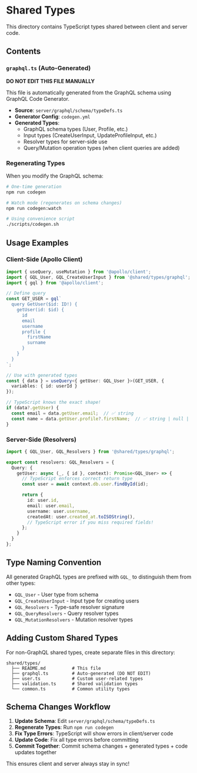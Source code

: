 # Shared Types

This directory contains TypeScript types shared between client and server code.

## Contents

### `graphql.ts` (Auto-Generated)
**DO NOT EDIT THIS FILE MANUALLY**

This file is automatically generated from the GraphQL schema using GraphQL Code Generator.

- **Source**: `server/graphql/schema/typeDefs.ts`
- **Generator Config**: `codegen.yml`
- **Generated Types**:
  - GraphQL schema types (User, Profile, etc.)
  - Input types (CreateUserInput, UpdateProfileInput, etc.)
  - Resolver types for server-side use
  - Query/Mutation operation types (when client queries are added)

### Regenerating Types

When you modify the GraphQL schema:

```bash
# One-time generation
npm run codegen

# Watch mode (regenerates on schema changes)
npm run codegen:watch

# Using convenience script
./scripts/codegen.sh
```

## Usage Examples

### Client-Side (Apollo Client)

```typescript
import { useQuery, useMutation } from '@apollo/client';
import { GQL_User, GQL_CreateUserInput } from '@shared/types/graphql';
import { gql } from '@apollo/client';

// Define query
const GET_USER = gql`
  query GetUser($id: ID!) {
    getUser(id: $id) {
      id
      email
      username
      profile {
        firstName
        surname
      }
    }
  }
`;

// Use with generated types
const { data } = useQuery<{ getUser: GQL_User }>(GET_USER, {
  variables: { id: userId }
});

// TypeScript knows the exact shape!
if (data?.getUser) {
  const email = data.getUser.email;  // ✅ string
  const name = data.getUser.profile?.firstName;  // ✅ string | null | undefined
}
```

### Server-Side (Resolvers)

```typescript
import { GQL_User, GQL_Resolvers } from '@shared/types/graphql';

export const resolvers: GQL_Resolvers = {
  Query: {
    getUser: async (_, { id }, context): Promise<GQL_User> => {
      // TypeScript enforces correct return type
      const user = await context.db.user.findById(id);

      return {
        id: user.id,
        email: user.email,
        username: user.username,
        createdAt: user.created_at.toISOString(),
        // TypeScript error if you miss required fields!
      };
    }
  }
};
```

## Type Naming Convention

All generated GraphQL types are prefixed with `GQL_` to distinguish them from other types:

- `GQL_User` - User type from schema
- `GQL_CreateUserInput` - Input type for creating users
- `GQL_Resolvers` - Type-safe resolver signature
- `GQL_QueryResolvers` - Query resolver types
- `GQL_MutationResolvers` - Mutation resolver types

## Adding Custom Shared Types

For non-GraphQL shared types, create separate files in this directory:

```
shared/types/
  ├── README.md          # This file
  ├── graphql.ts         # Auto-generated (DO NOT EDIT)
  ├── user.ts            # Custom user-related types
  ├── validation.ts      # Shared validation types
  └── common.ts          # Common utility types
```

## Schema Changes Workflow

1. **Update Schema**: Edit `server/graphql/schema/typeDefs.ts`
2. **Regenerate Types**: Run `npm run codegen`
3. **Fix Type Errors**: TypeScript will show errors in client/server code
4. **Update Code**: Fix all type errors before committing
5. **Commit Together**: Commit schema changes + generated types + code updates together

This ensures client and server always stay in sync!
